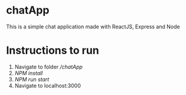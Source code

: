 # chatApp
This is a simple chat application made with ReactJS, Express and Node

# Instructions to run
1. Navigate to folder */chatApp*
2. *NPM install*
3. *NPM run start*
4. Navigate to localhost:3000
